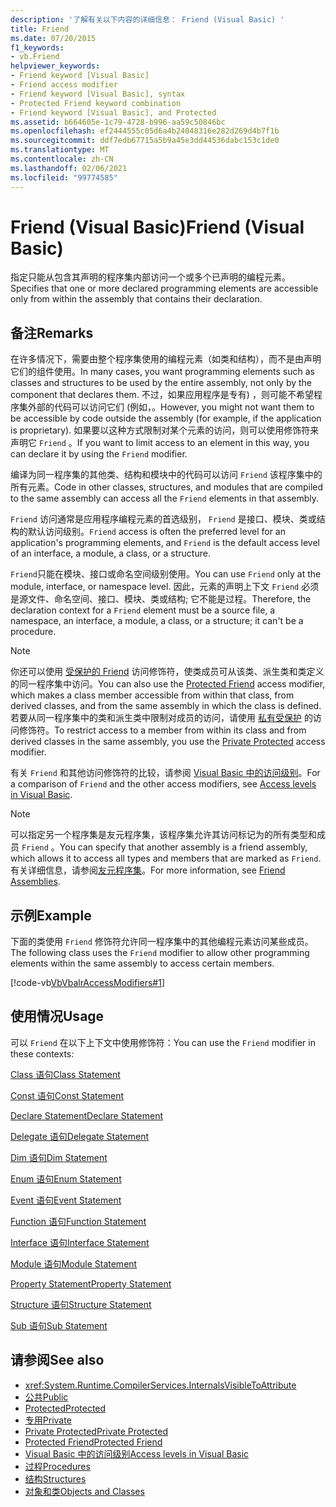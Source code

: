 ```yaml
---
description: '了解有关以下内容的详细信息： Friend (Visual Basic) '
title: Friend
ms.date: 07/20/2015
f1_keywords:
- vb.Friend
helpviewer_keywords:
- Friend keyword [Visual Basic]
- Friend access modifier
- Friend keyword [Visual Basic], syntax
- Protected Friend keyword combination
- Friend keyword [Visual Basic], and Protected
ms.assetid: b664605e-1c79-4728-b996-aa59c50846bc
ms.openlocfilehash: ef2444555c05d6a4b24048316e282d269d4b7f1b
ms.sourcegitcommit: ddf7edb67715a5b9a45e3dd44536dabc153c1de0
ms.translationtype: MT
ms.contentlocale: zh-CN
ms.lasthandoff: 02/06/2021
ms.locfileid: "99774585"
---
```

# <a name="friend-visual-basic"></a><span data-ttu-id="a12a5-103">Friend (Visual Basic)</span><span class="sxs-lookup"><span data-stu-id="a12a5-103">Friend (Visual Basic)</span></span>

<span data-ttu-id="a12a5-104">指定只能从包含其声明的程序集内部访问一个或多个已声明的编程元素。</span><span class="sxs-lookup"><span data-stu-id="a12a5-104">Specifies that one or more declared programming elements are accessible only from within the assembly that contains their declaration.</span></span>  
  
## <a name="remarks"></a><span data-ttu-id="a12a5-105">备注</span><span class="sxs-lookup"><span data-stu-id="a12a5-105">Remarks</span></span>  

 <span data-ttu-id="a12a5-106">在许多情况下，需要由整个程序集使用的编程元素（如类和结构），而不是由声明它们的组件使用。</span><span class="sxs-lookup"><span data-stu-id="a12a5-106">In many cases, you want programming elements such as classes and structures to be used by the entire assembly, not only by the component that declares them.</span></span> <span data-ttu-id="a12a5-107">不过，如果应用程序是专有) ，则可能不希望程序集外部的代码可以访问它们 (例如，。</span><span class="sxs-lookup"><span data-stu-id="a12a5-107">However, you might not want them to be accessible by code outside the assembly (for example, if the application is proprietary).</span></span> <span data-ttu-id="a12a5-108">如果要以这种方式限制对某个元素的访问，则可以使用修饰符来声明它 `Friend` 。</span><span class="sxs-lookup"><span data-stu-id="a12a5-108">If you want to limit access to an element in this way, you can declare it by using the `Friend` modifier.</span></span>  
  
 <span data-ttu-id="a12a5-109">编译为同一程序集的其他类、结构和模块中的代码可以访问 `Friend` 该程序集中的所有元素。</span><span class="sxs-lookup"><span data-stu-id="a12a5-109">Code in other classes, structures, and modules that are compiled to the same assembly can access all the `Friend` elements in that assembly.</span></span>  
  
 <span data-ttu-id="a12a5-110">`Friend` 访问通常是应用程序编程元素的首选级别， `Friend` 是接口、模块、类或结构的默认访问级别。</span><span class="sxs-lookup"><span data-stu-id="a12a5-110">`Friend` access is often the preferred level for an application's programming elements, and `Friend` is the default access level of an interface, a module, a class, or a structure.</span></span>  
  
 <span data-ttu-id="a12a5-111">`Friend`只能在模块、接口或命名空间级别使用。</span><span class="sxs-lookup"><span data-stu-id="a12a5-111">You can use `Friend` only at the module, interface, or namespace level.</span></span> <span data-ttu-id="a12a5-112">因此，元素的声明上下文 `Friend` 必须是源文件、命名空间、接口、模块、类或结构; 它不能是过程。</span><span class="sxs-lookup"><span data-stu-id="a12a5-112">Therefore, the declaration context for a `Friend` element must be a source file, a namespace, an interface, a module, a class, or a structure; it can't be a procedure.</span></span>  

> [!NOTE]
> <span data-ttu-id="a12a5-113">你还可以使用 [受保护的 Friend](protected-friend.md) 访问修饰符，使类成员可从该类、派生类和类定义的同一程序集中访问。</span><span class="sxs-lookup"><span data-stu-id="a12a5-113">You can also use the [Protected Friend](protected-friend.md) access modifier, which makes a class member accessible from within that class, from derived classes, and from the same assembly in which the class is defined.</span></span> <span data-ttu-id="a12a5-114">若要从同一程序集中的类和派生类中限制对成员的访问，请使用 [私有受保护](private-protected.md) 的访问修饰符。</span><span class="sxs-lookup"><span data-stu-id="a12a5-114">To restrict access to a member from within its class and from derived classes in the same assembly, you use the [Private Protected](private-protected.md) access modifier.</span></span>

 <span data-ttu-id="a12a5-115">有关 `Friend` 和其他访问修饰符的比较，请参阅 [Visual Basic 中的访问级别](../../programming-guide/language-features/declared-elements/access-levels.md)。</span><span class="sxs-lookup"><span data-stu-id="a12a5-115">For a comparison of `Friend` and the other access modifiers, see [Access levels in Visual Basic](../../programming-guide/language-features/declared-elements/access-levels.md).</span></span>  
  
> [!NOTE]
> <span data-ttu-id="a12a5-116">可以指定另一个程序集是友元程序集，该程序集允许其访问标记为的所有类型和成员 `Friend` 。</span><span class="sxs-lookup"><span data-stu-id="a12a5-116">You can specify that another assembly is a friend assembly, which allows it to access all types and members that are marked as `Friend`.</span></span> <span data-ttu-id="a12a5-117">有关详细信息，请参阅[友元程序集](../../../standard/assembly/friend.md)。</span><span class="sxs-lookup"><span data-stu-id="a12a5-117">For more information, see [Friend Assemblies](../../../standard/assembly/friend.md).</span></span>

## <a name="example"></a><span data-ttu-id="a12a5-118">示例</span><span class="sxs-lookup"><span data-stu-id="a12a5-118">Example</span></span>  

 <span data-ttu-id="a12a5-119">下面的类使用 `Friend` 修饰符允许同一程序集中的其他编程元素访问某些成员。</span><span class="sxs-lookup"><span data-stu-id="a12a5-119">The following class uses the `Friend` modifier to allow other programming elements within the same assembly to access certain members.</span></span>  
  
 [!code-vb[VbVbalrAccessModifiers#1](~/samples/snippets/visualbasic/VS_Snippets_VBCSharp/vbvbalraccessmodifiers/vb/class1.vb#1)]  
  
## <a name="usage"></a><span data-ttu-id="a12a5-120">使用情况</span><span class="sxs-lookup"><span data-stu-id="a12a5-120">Usage</span></span>  

 <span data-ttu-id="a12a5-121">可以 `Friend` 在以下上下文中使用修饰符：</span><span class="sxs-lookup"><span data-stu-id="a12a5-121">You can use the `Friend` modifier in these contexts:</span></span>  
  
 [<span data-ttu-id="a12a5-122">Class 语句</span><span class="sxs-lookup"><span data-stu-id="a12a5-122">Class Statement</span></span>](../statements/class-statement.md)  
  
 [<span data-ttu-id="a12a5-123">Const 语句</span><span class="sxs-lookup"><span data-stu-id="a12a5-123">Const Statement</span></span>](../statements/const-statement.md)  
  
 [<span data-ttu-id="a12a5-124">Declare Statement</span><span class="sxs-lookup"><span data-stu-id="a12a5-124">Declare Statement</span></span>](../statements/declare-statement.md)  
  
 [<span data-ttu-id="a12a5-125">Delegate 语句</span><span class="sxs-lookup"><span data-stu-id="a12a5-125">Delegate Statement</span></span>](../statements/delegate-statement.md)  
  
 [<span data-ttu-id="a12a5-126">Dim 语句</span><span class="sxs-lookup"><span data-stu-id="a12a5-126">Dim Statement</span></span>](../statements/dim-statement.md)  
  
 [<span data-ttu-id="a12a5-127">Enum 语句</span><span class="sxs-lookup"><span data-stu-id="a12a5-127">Enum Statement</span></span>](../statements/enum-statement.md)  
  
 [<span data-ttu-id="a12a5-128">Event 语句</span><span class="sxs-lookup"><span data-stu-id="a12a5-128">Event Statement</span></span>](../statements/event-statement.md)  
  
 [<span data-ttu-id="a12a5-129">Function 语句</span><span class="sxs-lookup"><span data-stu-id="a12a5-129">Function Statement</span></span>](../statements/function-statement.md)  
  
 [<span data-ttu-id="a12a5-130">Interface 语句</span><span class="sxs-lookup"><span data-stu-id="a12a5-130">Interface Statement</span></span>](../statements/interface-statement.md)  
  
 [<span data-ttu-id="a12a5-131">Module 语句</span><span class="sxs-lookup"><span data-stu-id="a12a5-131">Module Statement</span></span>](../statements/module-statement.md)  
  
 [<span data-ttu-id="a12a5-132">Property Statement</span><span class="sxs-lookup"><span data-stu-id="a12a5-132">Property Statement</span></span>](../statements/property-statement.md)  
  
 [<span data-ttu-id="a12a5-133">Structure 语句</span><span class="sxs-lookup"><span data-stu-id="a12a5-133">Structure Statement</span></span>](../statements/structure-statement.md)  
  
 [<span data-ttu-id="a12a5-134">Sub 语句</span><span class="sxs-lookup"><span data-stu-id="a12a5-134">Sub Statement</span></span>](../statements/sub-statement.md)  
  
## <a name="see-also"></a><span data-ttu-id="a12a5-135">请参阅</span><span class="sxs-lookup"><span data-stu-id="a12a5-135">See also</span></span>

- <xref:System.Runtime.CompilerServices.InternalsVisibleToAttribute>
- [<span data-ttu-id="a12a5-136">公共</span><span class="sxs-lookup"><span data-stu-id="a12a5-136">Public</span></span>](public.md)
- [<span data-ttu-id="a12a5-137">Protected</span><span class="sxs-lookup"><span data-stu-id="a12a5-137">Protected</span></span>](protected.md)
- [<span data-ttu-id="a12a5-138">专用</span><span class="sxs-lookup"><span data-stu-id="a12a5-138">Private</span></span>](private.md)
- [<span data-ttu-id="a12a5-139">Private Protected</span><span class="sxs-lookup"><span data-stu-id="a12a5-139">Private Protected</span></span>](./private-protected.md)
- [<span data-ttu-id="a12a5-140">Protected Friend</span><span class="sxs-lookup"><span data-stu-id="a12a5-140">Protected Friend</span></span>](./protected-friend.md)
- [<span data-ttu-id="a12a5-141">Visual Basic 中的访问级别</span><span class="sxs-lookup"><span data-stu-id="a12a5-141">Access levels in Visual Basic</span></span>](../../programming-guide/language-features/declared-elements/access-levels.md)
- [<span data-ttu-id="a12a5-142">过程</span><span class="sxs-lookup"><span data-stu-id="a12a5-142">Procedures</span></span>](../../programming-guide/language-features/procedures/index.md)
- [<span data-ttu-id="a12a5-143">结构</span><span class="sxs-lookup"><span data-stu-id="a12a5-143">Structures</span></span>](../../programming-guide/language-features/data-types/structures.md)
- [<span data-ttu-id="a12a5-144">对象和类</span><span class="sxs-lookup"><span data-stu-id="a12a5-144">Objects and Classes</span></span>](../../programming-guide/language-features/objects-and-classes/index.md)
